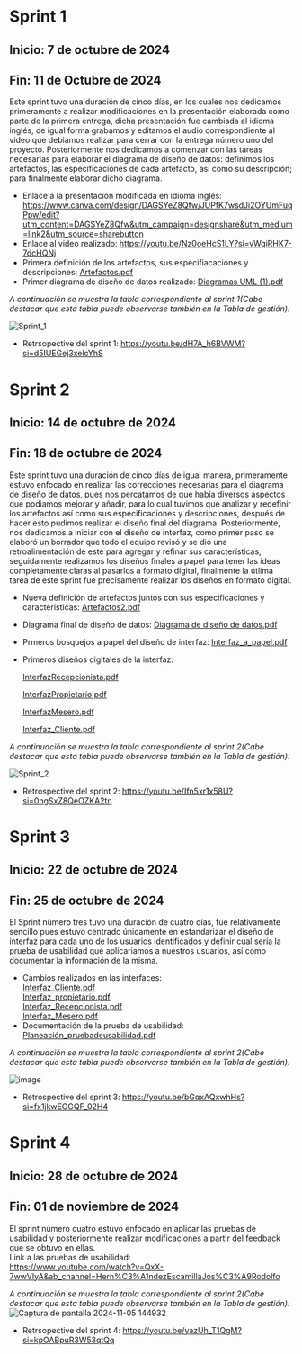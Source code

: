 # Sprint 1 
## Inicio: 7 de octubre de 2024
## Fin: 11 de Octubre de 2024
Este sprint tuvo una duración de cinco días, en los cuales nos dedicamos primeramente a realizar modificaciones en la presentación elaborada como parte de la primera entrega, dicha presentación fue cambiada al idioma inglés, de igual forma grabamos y editamos el audio correspondiente al video que debiamos realizar para cerrar con la entrega número uno del proyecto. Posteriormente nos dedicamos a comenzar con las tareas necesarias para elaborar el diagrama de diseño de datos: definimos los artefactos, las especificaciones de cada artefacto, así como su descripción; para finalmente elaborar dicho diagrama.

- Enlace a la presentación modificada en idioma inglés: https://www.canva.com/design/DAGSYeZ8Qfw/JUPfK7wsdJi2OYUmFuqPpw/edit?utm_content=DAGSYeZ8Qfw&utm_campaign=designshare&utm_medium=link2&utm_source=sharebutton
- Enlace al video realizado:
https://youtu.be/Nz0oeHcS1LY?si=vWqiRHK7-7dcHQNj
- Primera definición de los artefactos, sus especifiacaciones y descripciones: [Artefactos.pdf](https://github.com/user-attachments/files/17537869/Artefactos.pdf)
- Primer diagrama de diseño de datos realizado:
[Diagramas UML (1).pdf](https://github.com/user-attachments/files/17537819/Diagramas.UML.1.pdf)

*A continuación se muestra la tabla correspondiente al sprint 1(Cabe destacar que esta tabla puede observarse también en la Tabla de gestión):*

![Sprint_1](https://github.com/user-attachments/assets/c1085cfe-65b1-4d7a-9603-371fbb225275)

- Retrsopective del sprint 1: https://youtu.be/dH7A_h6BVWM?si=d5IUEGej3xelcYhS

# Sprint 2
## Inicio: 14 de octubre de 2024
## Fin: 18 de octubre de 2024
Este sprint tuvo una duración de cinco días de igual manera, primeramente estuvo enfocado en realizar las correcciones necesarias para el diagrama de diseño de datos, pues nos percatamos de que había diversos aspectos que podiamos mejorar y añadir, para lo cual tuvimos que analizar y redefinir los artefactos así como sus especificaciones y descripciones, después de hacer esto pudimos realizar el diseño final del diagrama. Posteriormente, nos dedicamos a iniciar con el diseño de interfaz, como primer paso se elaboró un borrador que todo el equipo revisó y se dió una retroalimentación de este para agregar y refinar sus características, seguidamente realizamos los diseños finales a papel para tener las ideas completamente claras al pasarlos a formato digital, finalmente la útlima tarea de este sprint fue precisamente realizar los diseños en formato digital.

- Nueva definición de artefactos juntos con sus especificaciones y características: [Artefactos2.pdf](https://github.com/user-attachments/files/17543167/Artefactos2.pdf)
- Diagrama final de diseño de datos: [Diagrama de diseño de datos.pdf](https://github.com/user-attachments/files/17543183/Diagrama.de.diseno.de.datos.pdf)
- Prmeros bosquejos a papel del diseño de interfaz: [Interfaz_a_papel.pdf](https://github.com/user-attachments/files/17543734/Interfaz_a_papel.pdf)

- Primeros diseños digitales de la interfaz:
  
    [InterfazRecepcionista.pdf](https://github.com/user-attachments/files/17543309/InterfazRecepcionista.pdf)

    [InterfazPropietario.pdf](https://github.com/user-attachments/files/17543313/InterfazPropietario.pdf)

     [InterfazMesero.pdf](https://github.com/user-attachments/files/17543318/InterfazMesero.pdf)

     [Interfaz_Cliente.pdf](https://github.com/user-attachments/files/17543321/Interfaz_Cliente.pdf)

*A continuación se muestra la tabla correspondiente al sprint 2(Cabe destacar que esta tabla puede observarse también en la Tabla de gestión):*

![Sprint_2](https://github.com/user-attachments/assets/bf1d67ab-b533-418c-a875-a4a7a1bf658a)

- Retrospective del sprint 2: https://youtu.be/Ifn5xr1x58U?si=0ngSxZ8QeOZKA2tn

# Sprint 3
## Inicio: 22 de octubre de 2024
## Fin: 25 de octubre de 2024
El Sprint número tres tuvo una duración de cuatro días, fue relativamente sencillo pues estuvo centrado únicamente en estandarizar el diseño de interfaz para cada uno de los usuarios identificados y definir cual sería la prueba de usabilidad que aplicariamos a nuestros usuarios, así como documentar la información de la misma.
- Cambios realizados en las interfaces:<br>
 [Interfaz_Cliente.pdf](https://github.com/userattachments/files/17564009/Interfaz_Cliente.pdf) <br>
 [Interfaz_propietario.pdf](https://github.com/userattachments/files/17564012/Interfaz_propietario.pdf) <br>
 [Interfaz_Recepcionista.pdf](https://github.com/user-attachments/files/17564013/Interfaz_Recepcionista.pdf) <br>
 [Interfaz_Mesero.pdf](https://github.com/user-attachments/files/17564015/Interfaz_Mesero.pdf) <br>
- Documentación de la prueba de usabilidad: [Planeación_pruebadeusabilidad.pdf](https://github.com/user-attachments/files/17579245/Planeacion_pruebadeusabilidad.pdf)

*A continuación se muestra la tabla correspondiente al sprint 2(Cabe destacar que esta tabla puede observarse también en la Tabla de gestión):*

![image](https://github.com/user-attachments/assets/d33a491b-f654-43f8-aa6e-bb9cb1824589)

- Retrospective del sprint 3: https://youtu.be/bGqxAQxwhHs?si=fx1jkwEGGQF_02H4
# Sprint 4
## Inicio: 28 de octubre de 2024
## Fin: 01 de noviembre de 2024
El sprint número cuatro estuvo enfocado en aplicar las pruebas de usabilidad y posteriormente realizar modificaciones a partir del feedback que se obtuvo en ellas.  
Link a las pruebas de usabilidad:  
https://www.youtube.com/watch?v=QxX-7wwVIyA&ab_channel=Hern%C3%A1ndezEscamillaJos%C3%A9Rodolfo

*A continuación se muestra la tabla correspondiente al sprint 2(Cabe destacar que esta tabla puede observarse también en la Tabla de gestión):*
![Captura de pantalla 2024-11-05 144932](https://github.com/user-attachments/assets/126d2965-8e25-4d33-82e1-5407e4288164)

- Retrsopective del sprint 4: https://youtu.be/yazUh_T1QgM?si=kpOABpuR3W53qtQq


